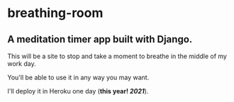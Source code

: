 # breathing-room
A meditation timer app built with Django.
---

This will be a site to stop and take a moment to breathe in the middle of my work day.

You'll be able to use it in any way you may want.

I'll deploy it in Heroku one day (**this year! _2021_**).
